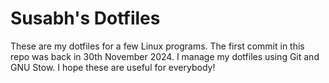 # Susabh's Dotfiles

These are my dotfiles for a few Linux programs. The first commit in this repo was back in 30th November 2024. I manage my dotfiles using Git and GNU Stow. I hope these are useful for everybody!
